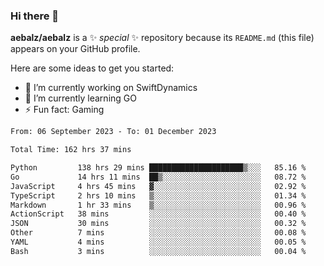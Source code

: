 ### Hi there 👋

**aebalz/aebalz** is a ✨ _special_ ✨ repository because its `README.md` (this file) appears on your GitHub profile.

Here are some ideas to get you started:

- 🔭 I’m currently working on SwiftDynamics
- 🌱 I’m currently learning GO
-  ⚡ Fun fact: Gaming
  
  <!--
- 👯 I’m looking to collaborate on ...
- 🤔 I’m looking for help with ...
- 💬 Ask me about ...
- 📫 How to reach me: ...
- 😄 Pronouns: ...
-->

<!--START_SECTION:waka-->

```txt
From: 06 September 2023 - To: 01 December 2023

Total Time: 162 hrs 37 mins

Python         138 hrs 29 mins █████████████████████▒░░░   85.16 %
Go             14 hrs 11 mins  ██▒░░░░░░░░░░░░░░░░░░░░░░   08.72 %
JavaScript     4 hrs 45 mins   ▓░░░░░░░░░░░░░░░░░░░░░░░░   02.92 %
TypeScript     2 hrs 10 mins   ▒░░░░░░░░░░░░░░░░░░░░░░░░   01.34 %
Markdown       1 hr 33 mins    ▒░░░░░░░░░░░░░░░░░░░░░░░░   00.96 %
ActionScript   38 mins         ░░░░░░░░░░░░░░░░░░░░░░░░░   00.40 %
JSON           30 mins         ░░░░░░░░░░░░░░░░░░░░░░░░░   00.32 %
Other          7 mins          ░░░░░░░░░░░░░░░░░░░░░░░░░   00.08 %
YAML           4 mins          ░░░░░░░░░░░░░░░░░░░░░░░░░   00.05 %
Bash           3 mins          ░░░░░░░░░░░░░░░░░░░░░░░░░   00.04 %
```

<!--END_SECTION:waka-->
